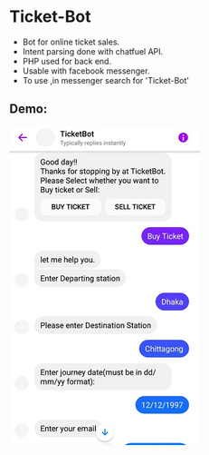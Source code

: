 # Ticket-Bot
 - Bot for online ticket sales. 
 - Intent parsing done with chatfuel API.
 - PHP used for back end. 
 - Usable with facebook messenger.
 - To use ,in messenger search for 'Ticket-Bot'

## Demo:
![Alt text](assets/demo.png?raw=true "Title")




